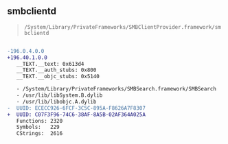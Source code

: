 ## smbclientd

> `/System/Library/PrivateFrameworks/SMBClientProvider.framework/smbclientd`

```diff

-196.0.4.0.0
+196.40.1.0.0
   __TEXT.__text: 0x613d4
   __TEXT.__auth_stubs: 0x800
   __TEXT.__objc_stubs: 0x5140

   - /System/Library/PrivateFrameworks/SMBSearch.framework/SMBSearch
   - /usr/lib/libSystem.B.dylib
   - /usr/lib/libobjc.A.dylib
-  UUID: ECECC926-6FCF-3C5C-895A-F8626A7F8307
+  UUID: C07F3F96-74C6-38AF-8A5B-02AF364A025A
   Functions: 2320
   Symbols:   229
   CStrings:  2616

```
